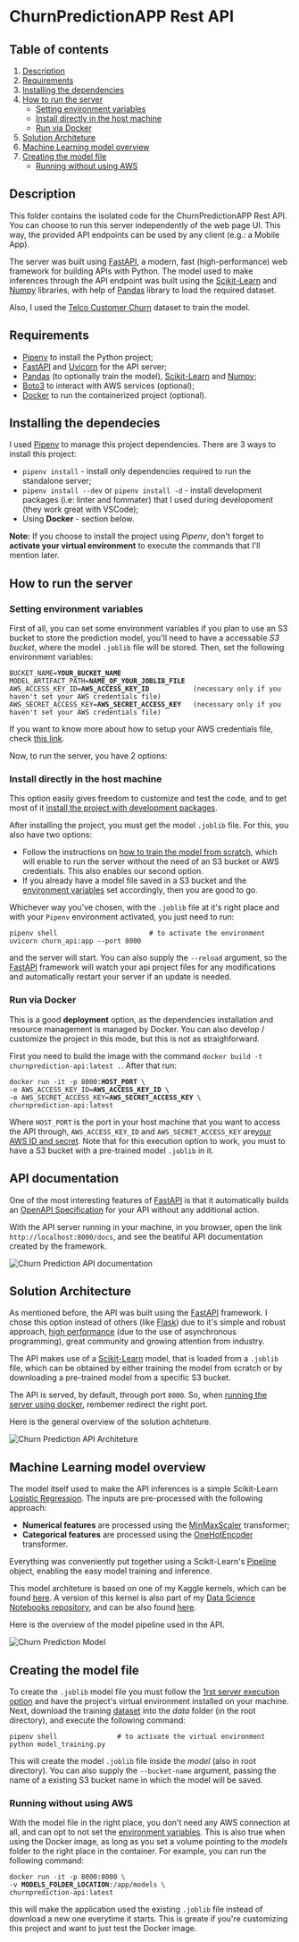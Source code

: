 # ChurnPredictionAPP Rest API

## Table of contents

1. [Description](#description)
2. [Requirements](#requirements)
3. [Installing the dependencies](#installing-the-dependecies)
4. [How to run the server](#how-to-run-the-server)
   - [Setting environment variables](#setting-environment-variables)
   - [Install directly in the host machine](#install-directly-in-the-host-machine)
   - [Run via Docker](#run-via-docker)
5. [Solution Architeture](#solution-architecture)
6. [Machine Learning model overview](#machine-learning-model-overview)
7. [Creating the model file](#creating-the-model-file)
   - [Running without using AWS](#running-without-using-aws)

## Description

This folder contains the isolated code for the ChurnPredictionAPP Rest API. You can choose to run this server independently of the web page UI. This way, the provided API endpoints can be used by any client (e.g.: a Mobile App).

The server was built using [FastAPI][fastapi], a modern, fast (high-performance) web framework for building APIs with Python. The model used to make inferences through the API endpoint was built using the [Scikit-Learn][sklearn] and [Numpy][numpy] libraries, with help of [Pandas][pandas] library to load the required dataset.

Also, I used the [Telco Customer Churn][dataset] dataset to train the model.

## Requirements

- [Pipenv][pipenv] to install the Python project;
- [FastAPI][fastapi] and [Uvicorn][uvicorn] for the API server;
- [Pandas][pandas] (to optionally train the model), [Scikit-Learn][sklearn] and [Numpy][numpy];
- [Boto3][boto3] to interact with AWS services (optional);
- [Docker][docker] to run the containerized project (optional).

## Installing the dependecies

I used [Pipenv][pipenv] to manage this project dependencies. There are 3 ways to install this project:

- `pipenv install` - install only dependencies required to run the standalone server;
- `pipenv install --dev` or `pipenv install -d` - install development packages (i.e: linter and fommater) that I used during developoment (they work great with VSCode);
- Using **Docker** - section below.

**Note:** If you choose to install the project using _Pipenv_, don't forget to **activate your virtual environment** to execute the commands that I'll mention later.

## How to run the server

### Setting environment variables

First of all, you can set some environment variables if you plan to use an S3 bucket to store the prediction model, you'll need to have a accessable _S3 bucket_, where the model `.joblib` file will be stored. Then, set the following environment variables:

<pre><code>BUCKET_NAME=<b>YOUR_BUCKET_NAME</b>
MODEL_ARTIFACT_PATH=<b>NAME_OF_YOUR_JOBLIB_FILE</b>
AWS_ACCESS_KEY_ID=<b>AWS_ACCESS_KEY_ID</b>           (necessary only if you haven't set your AWS credentials file)
AWS_SECRET_ACCESS_KEY=<b>AWS_SECRET_ACCESS_KEY</b>   (necessary only if you haven't set your AWS credentials file)</code></pre>

If you want to know more about how to setup your AWS credentials file, check [this link][aws_credentials].

Now, to run the server, you have 2 options:

### Install directly in the host machine

This option easily gives freedom to customize and test the code, and to get most of it [install the project with development packages](#how-to-run-the-server).

After installing the project, you must get the model `.joblib` file. For this, you also have two options:

- Follow the instructions on [how to train the model from scratch](#creating-the-model-file), which will enable to run the server without the need of an S3 bucket or AWS credentials. This also enables our second option.
- If you already have a model file saved in a S3 bucket and the [environment variables](#setting-environment-variables) set accordingly, then you are good to go.

Whichever way you've chosen, with the `.joblib` file at it's right place and with your `Pipenv` environment activated, you just need to run:
```
pipenv shell                       # to activate the environment
uvicorn churn_api:app --port 8000
```
and the server will start. You can also supply the `--reload` argument, so the [FastAPI][fastapi] framework will watch your api project files for any modifications and automatically restart your server if an update is needed.

### Run via Docker

This is a good **deployment** option, as the dependencies installation and resource management is managed by Docker. You can also develop / customize the project in this mode, but this is not as straighforward.

First you need to build the image with the command `docker build -t churnprediction-api:latest .`. After that run:

<pre><code>docker run -it -p 8000:<b>HOST_PORT</b> \
-e AWS_ACCESS_KEY_ID=<b>AWS_ACCESS_KEY_ID</b> \
-e AWS_SECRET_ACCESS_KEY=<b>AWS_SECRET_ACCESS_KEY</b> \
churnprediction-api:latest</code></pre>

Where `HOST_PORT` is the port in your host machine that you want to access the API through, `AWS_ACCESS_KEY_ID` and `AWS_SECRET_ACCESS_KEY` are[your AWS ID and secret][aws_credentials]. Note that for this execution option to work, you must to have a S3 bucket with a pre-trained model `.joblib` in it.

## API documentation

One of the most interesting features of [FastAPI][fastapi] is that it automatically builds an [OpenAPI Specification][openapi] for your API without any additional action.

With the API server running in your machine, in you browser, open the link `http://localhost:8000/docs`, and see the beatiful API documentation created by the framework.

![Churn Prediction API documentation][churn-prediction-api-docs]

## Solution Architecture

As mentioned before, the API was built using the [FastAPI][fastapi] framework. I chose this option instead of others (like [Flask][flask]) due to it's simple and robust approach, [high performance][fastapi-performance] (due to the use of asynchronous programming), great community and growing attention from industry.

The API makes use of a [Scikit-Learn][sklearn] model, that is loaded from a `.joblib` file, which can be obtained by either training the model from scratch or by downloading a pre-trained model from a specific S3 bucket.

The API is served, by default, through port `8000`. So, when [running the server using docker](#run-via-docker), rembemer redirect the right port.

Here is the general overview of the solution achiteture.

![Churn Prediction API Architeture][churn-prediction-api-architeture]

## Machine Learning model overview

The model itself used to make the API inferences is a simple Scikit-Learn [Logistic Regression][sklearn-logreg]. The inputs are pre-processed with the following approach:

- **Numerical features** are processed using the [MinMaxScaler][sklearn-minmax] transformer;
- **Categorical features** are processed using the [OneHotEncoder][sklearn-ohe] transformer.

Everything was conveniently put together using a Scikit-Learn's [Pipeline][sklearn-pipeline] object, enabling the easy model training and inference.

This model architeture is based on one of my Kaggle kernels, which can be found [here][kaggle-kernel]. A version of this kernel is also part of my [Data Science Notebooks repository][dsnotebooks], and can be also found [here][churnprediction-notebook].

Here is the overview of the model pipeline used in the API.

![Churn Prediction Model][churnprediction-model]

## Creating the model file

To create the `.joblib` model file you must follow the [1rst server execution option](#installing-the-dependecies) and have the project's virtual environment installed on your machine. Next, download the training [dataset][dataset] into the _data_ folder (in the root directory), and execute the following command:
```
pipenv shell               # to activate the virtual environment
python model_training.py
```

This will create the model `.joblib` file inside the _model_ (also in root directory). You can also supply the `--bucket-name` argument, passing the name of a existing S3 bucket name in which the model will be saved.

### Running without using AWS

With the model file in the right place, you don't need any AWS connection at all, and can opt to not set the [environment variables](#setting-environment-variables). This is also true when using the Docker image, as long as you set a volume pointing to the _models_ folder to the right place in the container. For example, you can run the following command:

<pre><code>docker run -it -p 8000:8000 \
-v <b>MODELS_FOLDER_LOCATION</b>:/app/models \
churnprediction-api:latest</code></pre>

this will make the application used the existing `.joblib` file instead of download a new one everytime it starts. This is greate if you're customizing this project and want to just test the Docker image.

<!-- Link Definitions -->

[churn-prediction-api-docs]: https://raw.githubusercontent.com/TheCamilovisk/ChurnPredictionApp/main/imgs/openapi-page.png
[churn-prediction-api-architeture]: https://raw.githubusercontent.com/TheCamilovisk/ChurnPredictionApp/main/imgs/churn-prediction-api-arch.png
[fastapi]: https://fastapi.tiangolo.com/
[pipenv]: https://pipenv.pypa.io/en/latest/
[uvicorn]: https://www.uvicorn.org/
[pandas]: https://pandas.pydata.org/
[sklearn]: https://scikit-learn.org/stable/
[numpy]: https://numpy.org/
[boto3]: https://boto3.amazonaws.com/v1/documentation/api/latest/index.html
[docker]: https://www.docker.com/
[dataset]: https://www.kaggle.com/datasets/blastchar/telco-customer-churn
[aws_credentials]: https://docs.aws.amazon.com/cli/latest/userguide/cli-configure-files.html
[openapi]: https://swagger.io/specification/
[flask]: https://flask.palletsprojects.com/en/2.2.x/
[fastapi-performance]: https://fastapi.tiangolo.com/#performance
[sklearn-logreg]: https://scikit-learn.org/stable/modules/generated/sklearn.linear_model.LogisticRegression.html
[sklearn-minmax]: https://scikit-learn.org/stable/modules/generated/sklearn.preprocessing.MinMaxScaler.html
[sklearn-ohe]: https://scikit-learn.org/stable/modules/generated/sklearn.preprocessing.OneHotEncoder.html
[sklearn-pipeline]: https://scikit-learn.org/stable/modules/compose.html
[kaggle-kernel]: https://www.kaggle.com/code/thecamilovisk/simple-end-to-end-project
[dsnotebooks]: https://github.com/TheCamilovisk/DSNotebooks
[churnprediction-notebook]: https://github.com/TheCamilovisk/DSNotebooks/tree/main/ChurnPrediction
[churnprediction-model]: https://raw.githubusercontent.com/TheCamilovisk/ChurnPredictionApp/main/imgs/churn-prediction-model.png
